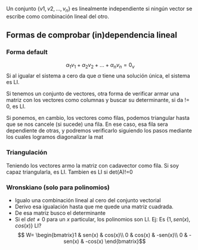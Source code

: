 Un conjunto $\{v1, v2, ...,v_n\}$ es linealmente independiente si ningún vector se escribe como combinación lineal del otro. 

## Formas de comprobar (in)dependencia lineal
### Forma default
$$\alpha_1 v_1 + \alpha_2v_2+...+\alpha_nv_n = 0_v$$ Si al igualar el sistema a cero da que $\alpha$ tiene una solución única, el sistema es LI.

Si tenemos un conjunto de vectores, otra forma de verificar armar una matriz con los vectores como columnas y buscar su determinante, si da != 0, es LI.

Si ponemos, en cambio, los vectores como filas, podemos triangular hasta que se nos cancele (si sucede) una fila. En ese caso, esa fila sera dependiente de otras, y podremos verificarlo siguiendo los pasos mediante los cuales logramos diagonalizar la mat

### Triangulación
Teniendo los vectores armo la matriz con cadavector como fila. Si soy capaz triangularla, es LI. Tambien es LI si det(A)!=0
### Wronskiano (solo para polinomios)
- Igualo una combinación lineal al cero del conjunto vectorial
- Derivo esa igualación hasta que me quede una matriz cuadrada. 
- De esa matriz busco el determinante
- Si el $det \neq 0$ para un $x$ particular, los polinomios son LI. 
Ej: 
Es $\{1,sen(x), cos(x)\}$ LI? 
$$	W= \begin{bmatrix}1 & sen(x) & cos(x)\\ 0 & cos(x) & -sen(x)\\ 0 & -sen(x) & -cos(x) \end{bmatrix}$$